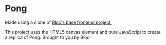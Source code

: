Pong
=================

Made using a clone of [Bloc's base frontend project.](https://github.com/Bloc/base-frontend-project)

This project uses the HTML5 canvas element and pure JavaScript to create a replica of Pong. Brought to you by Bloc!